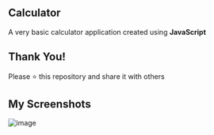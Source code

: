 Calculator
---
A very basic calculator application created using **JavaScript**


## Thank You!
Please ⭐️ this repository and share it with others

## My Screenshots
![image](https://github.com/gabeabatti/Calculator/assets/88257475/f3c0acfd-50fd-4456-b50f-1d3882ce715a)
